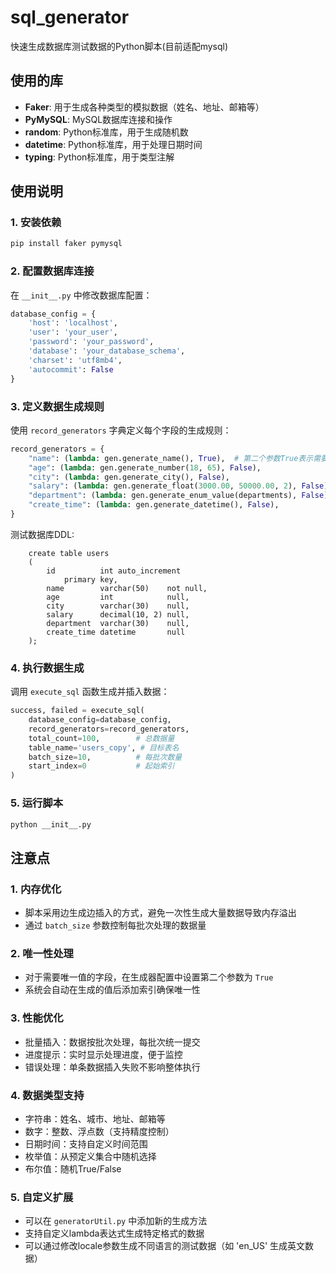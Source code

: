 # sql_generator

快速生成数据库测试数据的Python脚本(目前适配mysql)

## 使用的库

- **Faker**: 用于生成各种类型的模拟数据（姓名、地址、邮箱等）
- **PyMySQL**: MySQL数据库连接和操作
- **random**: Python标准库，用于生成随机数
- **datetime**: Python标准库，用于处理日期时间
- **typing**: Python标准库，用于类型注解

## 使用说明

### 1. 安装依赖

```bash
pip install faker pymysql
```

### 2. 配置数据库连接

在 `__init__.py` 中修改数据库配置：

```python
database_config = {
    'host': 'localhost',
    'user': 'your_user',
    'password': 'your_password',
    'database': 'your_database_schema',
    'charset': 'utf8mb4',
    'autocommit': False
}
```

### 3. 定义数据生成规则

使用 `record_generators` 字典定义每个字段的生成规则：

```python
record_generators = {
    "name": (lambda: gen.generate_name(), True),  # 第二个参数True表示需要唯一性
    "age": (lambda: gen.generate_number(18, 65), False),
    "city": (lambda: gen.generate_city(), False),
    "salary": (lambda: gen.generate_float(3000.00, 50000.00, 2), False),
    "department": (lambda: gen.generate_enum_value(departments), False),
    "create_time": (lambda: gen.generate_datetime(), False),
}
```

测试数据库DDL:
```mysql
    create table users
    (
        id          int auto_increment
            primary key,
        name        varchar(50)    not null,
        age         int            null,
        city        varchar(30)    null,
        salary      decimal(10, 2) null,
        department  varchar(30)    null,
        create_time datetime       null
    );
```

### 4. 执行数据生成

调用 `execute_sql` 函数生成并插入数据：

```python
success, failed = execute_sql(
    database_config=database_config,
    record_generators=record_generators,
    total_count=100,        # 总数据量
    table_name='users_copy', # 目标表名
    batch_size=10,          # 每批次数量
    start_index=0           # 起始索引
)
```

### 5. 运行脚本

```bash
python __init__.py
```

## 注意点

### 1. 内存优化
- 脚本采用边生成边插入的方式，避免一次性生成大量数据导致内存溢出
- 通过 `batch_size` 参数控制每批次处理的数据量

### 2. 唯一性处理
- 对于需要唯一值的字段，在生成器配置中设置第二个参数为 `True`
- 系统会自动在生成的值后添加索引确保唯一性

### 3. 性能优化
- 批量插入：数据按批次处理，每批次统一提交
- 进度提示：实时显示处理进度，便于监控
- 错误处理：单条数据插入失败不影响整体执行

### 4. 数据类型支持
- 字符串：姓名、城市、地址、邮箱等
- 数字：整数、浮点数（支持精度控制）
- 日期时间：支持自定义时间范围
- 枚举值：从预定义集合中随机选择
- 布尔值：随机True/False

### 5. 自定义扩展
- 可以在 `generatorUtil.py` 中添加新的生成方法
- 支持自定义lambda表达式生成特定格式的数据
- 可以通过修改locale参数生成不同语言的测试数据（如 'en_US' 生成英文数据）
